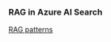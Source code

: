 ### RAG in Azure AI Search
[RAG patterns](https://learn.microsoft.com/en-us/azure/search/retrieval-augmented-generation-overview?tabs=docs)
